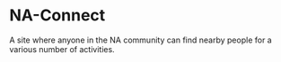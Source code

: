 # NA-Connect
A site where anyone in the NA community can find nearby people for a various number of activities.
